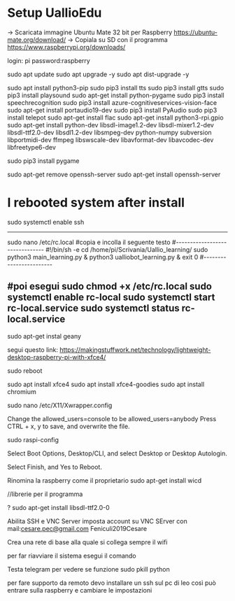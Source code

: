 # Setup UallioEdu
-> Scaricata immagine Ubuntu Mate 32 bit per Raspberry https://ubuntu-mate.org/download/
-> Copiala su SD con il programma https://www.raspberrypi.org/downloads/

login: pi
password:raspberry


sudo apt update
sudo apt upgrade -y
sudo apt dist-upgrade -y

sudo apt install python3-pip
sudo pip3 install tts
sudo pip3 install gtts
sudo pip3 install playsound
sudo apt-get install python-pygame
sudo pip3 install speechrecognition
sudo pip3 install azure-cognitiveservices-vision-face
sudo apt-get install portaudio19-dev
sudo pip3 install PyAudio
sudo pip3 install telepot
sudo apt-get install flac
sudo apt-get install python3-rpi.gpio
sudo apt-get install python-dev libsdl-image1.2-dev libsdl-mixer1.2-dev libsdl-ttf2.0-dev libsdl1.2-dev libsmpeg-dev python-numpy subversion libportmidi-dev ffmpeg libswscale-dev libavformat-dev libavcodec-dev libfreetype6-dev

sudo pip3 install pygame


sudo apt-get remove openssh-server
sudo apt-get install openssh-server
# I rebooted system after install
sudo systemctl enable ssh

-----------------------------------



sudo nano /etc/rc.local
#copia e incolla il seguente testo
#-------------------------------
#!/bin/sh -e
cd /home/pi/Scrivania/Uallio_learning/
sudo python3 main_learning.py &
python3 ualliobot_learning.py &
exit 0
#------------------------

#poi esegui
sudo chmod +x /etc/rc.local
sudo systemctl enable rc-local
sudo systemctl start rc-local.service
sudo systemctl status rc-local.service
--------------------------------------------------------

sudo apt-get instal geany

segui questo link:
https://makingstuffwork.net/technology/lightweight-desktop-raspberry-pi-with-xfce4/

sudo reboot

sudo apt install xfce4 
sudo apt install xfce4-goodies 
sudo apt install chromium 

sudo nano /etc/X11/Xwrapper.config

Change the allowed_users=console to be allowed_users=anybody
Press CTRL + x, y to save, and overwrite the file.

sudo raspi-config

Select Boot Options, Desktop/CLI, and select Desktop or Desktop Autologin.

Select Finish, and Yes to Reboot.


Rinomina la raspberry come il proprietario
sudo apt-get install wicd

//librerie per il programma


? sudo apt-get install libsdl-ttf2.0-0

Abilita SSH e VNC Server
imposta account su VNC SErver
con mail:cesare.pec@gmail.com
Feniculi2019Cesare


Crea una rete di base alla quale si collega sempre il wifi

per far riavviare il sistema esegui il comando


Testa telegram per vedere se funzione
sudo pkill python

per fare supporto da remoto devo installare un ssh sul pc di leo così può entrare sulla raspberry e cambiare le impostazioni
